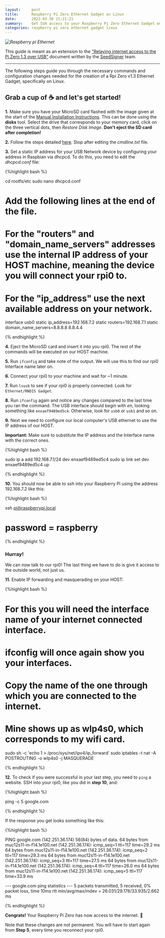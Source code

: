 ```yaml
---
layout:     post
title:      Raspberry Pi Zero Ethernet Gadget on Linux
date:       2022-03-30 21:21:21
summary:    Get SSH access to your Raspberry Pi Zero Ethernet Gadget on Linux 
categories: raspberry pi zero ethernet gadget linux
---
```


_![Raspberry pi Ethernet](/images/pi-ethernet.jpg)_

This guide is meant as an extension to the ["Relaying internet access to the Pi Zero 1.3 over USB"](https://github.com/SeedSigner/seedsigner/blob/main/docs/usb_relay.md) document written by the [SeedSigner](https://github.com/SeedSigner) team.

---

The following steps guide you through the necessary commands and configuration changes needed for the creation of a Rpi Zero v1.3 Ethernet Gadget, specifically on Linux.

## Grab a cup of :coffee: and let's get started! 

__1.__ Make sure you have your MicroSD card flashed with the image given at the start of the [Manual Installation Instructions](https://github.com/SeedSigner/seedsigner/blob/main/docs/manual_installation.md). This can be done using the __disks__ tool. Select the drive that corresponds to your memory card, click on the three vertical dots, then _Restore Disk Image_. __Don't eject the SD card after completion!__

__2.__ Follow the steps detailed [here](https://github.com/SeedSigner/seedsigner/blob/main/docs/usb_relay.md#relaying-internet-access-to-the-pi-zero-13-over-usb). Stop after editing the _cmdline.txt_ file. 

__3.__ Set a static IP address for your USB Network device by configuring your address in Raspbian via dhcpcd. To do this, you need to edit the _dhcpcd.conf_ file:

{%highlight bash %}

cd rootfs/etc
sudo nano dhcpcd.conf

# Add the following lines at the end of the file.
# For the "routers" and "domain_name_servers" addresses use the internal IP address of your HOST machine, meaning the device you will connect your rpi0 to.
# For the "ip_address" use the next available address on your network.

interface usb0
static ip_address=192.168.7.2
static routers=192.168.7.1
static domain_name_servers=8.8.8.8 8.8.4.4

{% endhighlight %}

__4.__ Eject the MicroSD card and insert it into you rpi0. The rest of the commands will be executed on our <span class="red">HOST</span> machine.

__5.__ Run `ifconfig` and take note of the output. We will use this to find our rpi0 Interface name later on.

__6.__ Connect your rpi0 to your machine and wait for ~1 minute.

__7.__ Run `lsusb` to see if your rpi0 is properly connected. Look for `Ethernet/RNDIS Gadget`.

__8.__ Run `ifconfig` again and notice any changes compared to the last time you ran the command. The USB interface should begin with _en_, looking something like `enxaef9489ed5c4`. Otherwise, look for `usb0` or `usb1` and so on.

__9.__ Next we need to configure our local computer's USB ethernet to use the IP address of our HOST. 

__Important:__ Make sure to substitute the IP address and the Interface name with the correct ones.

{%highlight bash %}

sudo ip a add 192.168.7.1/24 dev enxaef9489ed5c4
sudo ip link set dev enxaef9489ed5c4 up

{% endhighlight %}

__10.__ You should now be able to ssh into your Raspberry Pi using the address 192.168.7.2 like this:

{%highlight bash %}

ssh pi@raspberrypi.local

# password = raspberry

{% endhighlight %}

### Hurray! 

We can now talk to our rpi0!
The last thing we have to do is give it access to the outside world, not just us.

__11.__ Enable IP forwarding and masquerading on your <span class="red">HOST</span>:

{%highlight bash %}

# For this you will need the interface name of your internet connected interface.
# ifconfig will once again show you your interfaces.
# Copy the name of the one through which you are connected to the internet.
# Mine shows up as wlp4s0, which corresponds to my wifi card.

sudo sh -c 'echo 1 > /proc/sys/net/ipv4/ip_forward'
sudo iptables -t nat -A POSTROUTING -o wlp4s0 -j MASQUERADE

{% endhighlight %}

__12.__  To check if you were successful in your last step, you need to `ping` a website. SSH into your rpi0, like you did in __step 10__, and:

{%highlight bash %}

ping -c 5 google.com

{% endhighlight %}

If the response you get looks something like this: 

{%highlight bash %}

PING google.com (142.251.36.174) 56(84) bytes of data.
64 bytes from muc12s11-in-f14.1e100.net (142.251.36.174): icmp_seq=1 ttl=117 time=29.2 ms
64 bytes from muc12s11-in-f14.1e100.net (142.251.36.174): icmp_seq=2 ttl=117 time=29.3 ms
64 bytes from muc12s11-in-f14.1e100.net (142.251.36.174): icmp_seq=3 ttl=117 time=27.5 ms
64 bytes from muc12s11-in-f14.1e100.net (142.251.36.174): icmp_seq=4 ttl=117 time=26.0 ms
64 bytes from muc12s11-in-f14.1e100.net (142.251.36.174): icmp_seq=5 ttl=117 time=33.9 ms

--- google.com ping statistics ---
5 packets transmitted, 5 received, 0% packet loss, time 10ms
rtt min/avg/max/mdev = 26.031/29.178/33.935/2.662 ms


{% endhighlight %}

__Congrats!__ Your Raspberry Pi Zero has now access to the internet. :tada:

Note that these changes are not permanent. You will have to start again from __Step 5__, every time you reconnect your rpi0.




